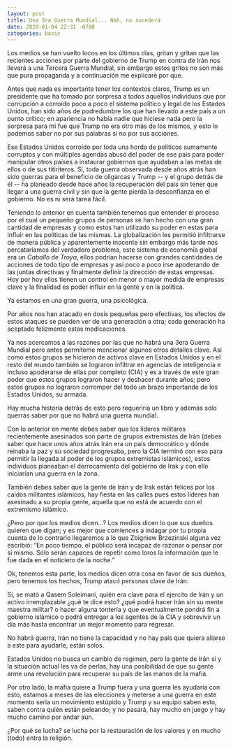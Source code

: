 ```yaml
---
layout: post
title: Una 3ra Guerra Mundial... Nah, no sucederá
date: 2020-01-04 22:31 -0700
categories: basic
---
```


Los medios se han vuelto locos en los últimos días, gritan y gritan que las recientes acciones por parte del gobierno de Trump en contra de Irán nos llevará a una Tercera Guerra Mundial, sin embargo estos gritos no son más que pura propaganda y a continuación me explicaré por que.

Antes que nada es importante tener los contextos claros, Trump es un presidente que ha tomado por sorpresa a todos aquellos individuos que por corrupción a corroído poco a poco el sistema político y legal de los Estados Unidos, han sido años de podredumbre los que han llevado a este país a un punto crítico; en apariencia no había nadie que hiciese nada pero la sorpresa para mi fue que Trump no era otro más de los mismos, y esto lo podemos saber no por sus palabras si no por sus acciones. 

Ese Estados Unidos corroído por toda una horda de políticos sumamente corruptos y con múltiples agendas abusó del poder de ese país para poder manipular otros países a instaurar gobiernos que ayudaban a las metas de ellos o de sus titiriteros. Sí, toda guerra observada desde años atrás han sido guerras para el beneficio de oligarcas y Trump -- y el grupo detrás de él -- ha planeado desde hace años la recuperación del país sin tener que llegar a una guerra civil y sin que la gente pierda la desconfianza en el gobierno. No es ni será tarea fácil.

Teniendo lo anterior en cuenta también tenemos que entender el proceso por el cual un pequeño grupos de personas se han hecho con una gran cantidad de empresas y como estos han utilizado su poder en estas para influir en las políticas de las mismas. La globalización les permitió infiltrarse de manera pública y aparentemente inocente sin embargo más tarde nos percataríamos del verdadero problema, este sistema de economía global era un _Caballo de Troya_, ellos podrían hacerse con grandes cantidades de acciones de todo tipo de empresas y así poco a poco irse apoderando de las juntas directivas y finalmente definir la dirección de estas empresas. Hoy por hoy ellos tienen un control en menor o mayor medida de empresas clave y la finalidad es poder influir en la gente y en la política.

Ya estamos en una gran guerra, una psicológica.

Por años nos han atacado en dosis pequeñas pero efectivas, los efectos de estos ataques se pueden ver de una generación a otra; cada generación ha aceptado felizmente estas medicaciones.

Ya nos acercamos a las razones por las que no habrá una  3era Guerra Mundial pero antes permíteme mencionar algunos otros detalles clave. Así como estos grupos se hicieron de activos clave en Estados Unidos y en el resto del mundo también se lograron infiltrar en agencias de inteligencia e incluso apoderarse de ellas por completo (CIA) y es a través de este gran poder que estos grupos lograron hacer y deshacer durante años; pero estos grupos no lograron corromper del todo un brazo importande de los Estados Unidos, su armada.

Hay mucha  historia detrás de esto pero requeriría un libro y además solo querrás saber por que no habrá una guerra mundial.

Con lo anterior en mente debes saber que los líderes militares recientemente asesinados son parte de grupos extremistas de Irán (debes saber que hace unos años atrás Irán era un país democrático y dónde reinaba la paz y su sociedad progresaba, pero la CIA terminó con eso para permitir la llegada al poder de los grupos extremistas islámicos), estos individuos planeaban el derrocamiento del gobierno de Irak y con ello iniciarían una guerra en la zona.

También debes saber que la gente de Irán y de Irak están felices por los caídos militantes islámicos, hay fiesta en las calles pues estos líderes han asesinado a su propia gente, aquella que no está de acuerdo con el extremismo islámico.

¿Pero por que los medios dicen...? Los medios dicen lo que sus dueños quieren que digan; y es mejor que comiences a indagar por tu propia cuenta de lo contrario llegaremos a lo que Zbigniew Brzezinski alguna vez escribió: “En poco tiempo, el público será incapaz de razonar o pensar por sí mismo. Sólo serán capaces de repetir como loros la información que le fue dada en el noticiero de la noche.” 

Ok, tenemos esta parte, los medios dicen otra cosa en favor de sus dueños, pero tenemos los hechos, Trump atacó personas clave de Irán.

Sí, se mató a Qasem Soleimani, quién era clave para el ejercito de Irán y un activo irremplazable ¿qué te dice esto? ¿qué podrá hacer Irán sin su mente maestra militar? o hacer alguna tontería y que eventualmente pondrá fin a gobierno islámico o podrá entregar a los agentes de la CIA y sobrevivir un día más hasta encontrar un mejor momento para regresar.

No habrá guerra, Irán no tiene la capacidad y no hay país que quiera aliarse a este para ayudarle, están solos. 

Estados Unidos no busca un cambio de regimen, pero la gente de Irán sí y la situación actual les va de perlas, hay una posibilidad de que su gente arme una revolución para recuperar su país de las manos de la mafia.

Por otro lado, la mafia quiere a Trump fuera y una guerra les ayudaría con esto, estamos a meses de las elecciones y meterse a una guerra en este momento sería un movimiento estúpido y Trump y su equipo saben esto, saben contra quién están peleando; y no pasará, hay mucho en juego y hay mucho camino por andar aún.

¿Por qué se lucha? se lucha por la restauración de los valores y en mucho (todo) entra la religión.



